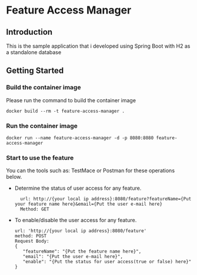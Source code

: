 # Feature Access Manager

## Introduction
This is the sample application that i developed using Spring Boot with H2 as a standalone database

## Getting Started
### Build the container image
Please run the command to build the container image

`docker build --rm -t feature-access-manager .`

### Run the container image
`docker run --name feature-access-manager -d -p 8080:8080 feature-access-manager`

### Start to use the feature
You can the tools such as: TestMace or Postman for these operations below.
- Determine the status of user access for any feature.
  ```shell
    url: http://{your local ip address}:8080/feature?featureName={Put your feature name here}&email={Put the user e-mail here}
    Method: GET

- To enable/disable the user access for any feature.
    ```
    url: 'http://{your local ip address}:8080/feature'
    method: POST
    Request Body:
    {
       "featureName": "{Put the feature name here}",
       "email": "{Put the user e-mail here}",
       "enable": "{Put the status for user access(true or false) here}"
    }
    ```
  